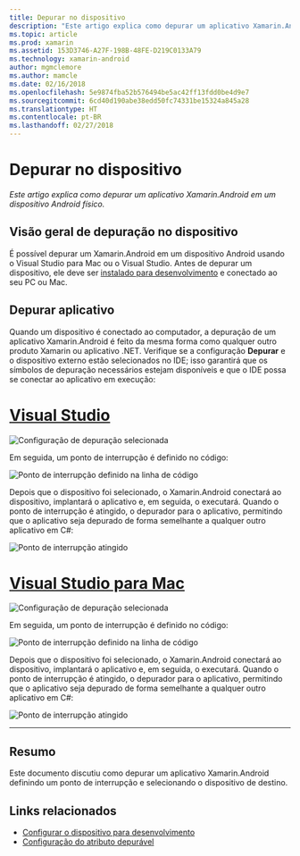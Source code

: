 ```yaml
---
title: Depurar no dispositivo
description: "Este artigo explica como depurar um aplicativo Xamarin.Android em um dispositivo Android físico."
ms.topic: article
ms.prod: xamarin
ms.assetid: 153D3746-A27F-198B-48FE-D219C0133A79
ms.technology: xamarin-android
author: mgmclemore
ms.author: mamcle
ms.date: 02/16/2018
ms.openlocfilehash: 5e9874fba52b576494be5ac42ff13fdd0be4d9e7
ms.sourcegitcommit: 6cd40d190abe38edd50fc74331be15324a845a28
ms.translationtype: HT
ms.contentlocale: pt-BR
ms.lasthandoff: 02/27/2018
---
```

# <a name="debug-on-device"></a>Depurar no dispositivo

_Este artigo explica como depurar um aplicativo Xamarin.Android em um dispositivo Android físico._

## <a name="debug-on-device-overview"></a>Visão geral de depuração no dispositivo

É possível depurar um Xamarin.Android em um dispositivo Android usando o Visual Studio para Mac ou o Visual Studio. Antes de depurar um dispositivo, ele deve ser [instalado para desenvolvimento](~/android/get-started/installation/set-up-device-for-development.md) e conectado ao seu PC ou Mac.

<a name="Debug_Application" />

## <a name="debug-application"></a>Depurar aplicativo

Quando um dispositivo é conectado ao computador, a depuração de um aplicativo Xamarin.Android é feito da mesma forma como qualquer outro produto Xamarin ou aplicativo .NET. Verifique se a configuração **Depurar** e o dispositivo externo estão selecionados no IDE; isso garantirá que os símbolos de depuração necessários estejam disponíveis e que o IDE possa se conectar ao aplicativo em execução: 

# <a name="visual-studiotabvswin"></a>[Visual Studio](#tab/vswin)

![Configuração de depuração selecionada](debug-on-device-images/image1-vs.png)

Em seguida, um ponto de interrupção é definido no código:

![Ponto de interrupção definido na linha de código](debug-on-device-images/image2-vs.png)

Depois que o dispositivo foi selecionado, o Xamarin.Android conectará ao dispositivo, implantará o aplicativo e, em seguida, o executará. Quando o ponto de interrupção é atingido, o depurador para o aplicativo, permitindo que o aplicativo seja depurado de forma semelhante a qualquer outro aplicativo em C#: 

![Ponto de interrupção atingido](debug-on-device-images/image3-vs.png)

# <a name="visual-studio-for-mactabvsmac"></a>[Visual Studio para Mac](#tab/vsmac)

![Configuração de depuração selecionada](debug-on-device-images/image1-xs.png)

Em seguida, um ponto de interrupção é definido no código:

![Ponto de interrupção definido na linha de código](debug-on-device-images/image2-xs.png)

Depois que o dispositivo foi selecionado, o Xamarin.Android conectará ao dispositivo, implantará o aplicativo e, em seguida, o executará. Quando o ponto de interrupção é atingido, o depurador para o aplicativo, permitindo que o aplicativo seja depurado de forma semelhante a qualquer outro aplicativo em C#: 

![Ponto de interrupção atingido](debug-on-device-images/image3-xs.png)

-----


<a name="Summary" />

## <a name="summary"></a>Resumo

Este documento discutiu como depurar um aplicativo Xamarin.Android definindo um ponto de interrupção e selecionando o dispositivo de destino.


## <a name="related-links"></a>Links relacionados

- [Configurar o dispositivo para desenvolvimento](~/android/get-started/installation/set-up-device-for-development.md)
- [Configuração do atributo depurável](~/android/deploy-test/debuggable-attribute.md)
